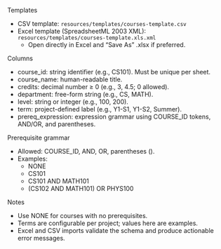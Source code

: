 Templates

- CSV template: `resources/templates/courses-template.csv`
- Excel template (SpreadsheetML 2003 XML): `resources/templates/courses-template.xls.xml`
  - Open directly in Excel and “Save As” .xlsx if preferred.

Columns
- course_id: string identifier (e.g., CS101). Must be unique per sheet.
- course_name: human-readable title.
- credits: decimal number ≥ 0 (e.g., 3, 4.5; 0 allowed).
- department: free-form string (e.g., CS, MATH).
- level: string or integer (e.g., 100, 200).
- term: project-defined label (e.g., Y1-S1, Y1-S2, Summer).
- prereq_expression: expression grammar using COURSE_ID tokens, AND/OR, and parentheses.

Prerequisite grammar
- Allowed: COURSE_ID, AND, OR, parentheses ().
- Examples:
  - NONE
  - CS101
  - CS101 AND MATH101
  - (CS102 AND MATH101) OR PHYS100

Notes
- Use NONE for courses with no prerequisites.
- Terms are configurable per project; values here are examples.
- Excel and CSV imports validate the schema and produce actionable error messages.
